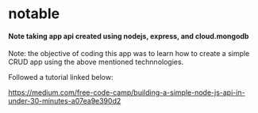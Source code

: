 # notable

#### Note taking app api created using nodejs, express, and cloud.mongodb

Note: the objective of coding this app was to learn how to create a simple CRUD app using the above mentioned technnologies.

Followed a tutorial linked below:

https://medium.com/free-code-camp/building-a-simple-node-js-api-in-under-30-minutes-a07ea9e390d2
